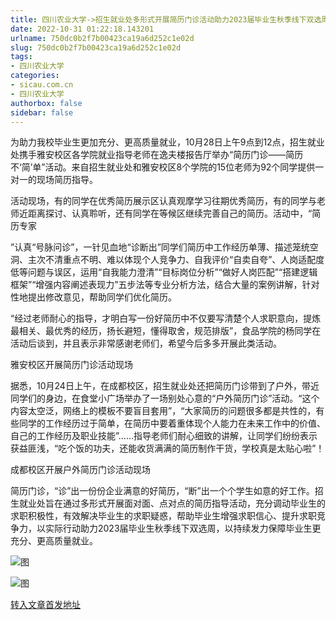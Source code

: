 ```yaml
---
title: 四川农业大学->招生就业处多形式开展简历门诊活动助力2023届毕业生秋季线下双选周 | sicau.com.cn
date: 2022-10-31 01:22:18.143201
urlname: 750dc0b2f7b00423ca19a6d252c1e02d
slug: 750dc0b2f7b00423ca19a6d252c1e02d
tags: 
- 四川农业大学
categories:
- sicau.com.cn
- 四川农业大学
authorbox: false
sidebar: false
---
```

为助力我校毕业生更加充分、更高质量就业，10月28日上午9点到12点，招生就业处携手雅安校区各学院就业指导老师在逸夫楼报告厅举办“简历门诊——简历不‘简’单”活动。来自招生就业处和雅安校区8个学院的15位老师为92个同学提供一对一的现场简历指导。

活动现场，有的同学在优秀简历展示区认真观摩学习往期优秀简历，有的同学与老师近距离探讨、认真聆听，还有同学在等候区继续完善自己的简历。活动中，“简历专家
<!--more-->
”认真“号脉问诊”，一针见血地“诊断出”同学们简历中工作经历单薄、描述笼统空洞、主次不清重点不明、难以体现个人竞争力、自我评价“自卖自夸”、人岗适配度低等问题与误区，运用“自我能力澄清”“目标岗位分析”“做好人岗匹配”“搭建逻辑框架”“增强内容阐述表现力”五步法等专业分析方法，结合大量的案例讲解，针对性地提出修改意见，帮助同学们优化简历。

“经过老师耐心的指导，才明白写一份好简历中不仅要写清楚个人求职意向，提炼最相关、最优秀的经历，扬长避短，懂得取舍，规范排版”，食品学院的杨同学在活动后谈到，并且表示非常感谢老师们，希望今后多多开展此类活动。

雅安校区开展简历门诊活动现场

据悉，10月24日上午，在成都校区，招生就业处还把简历门诊带到了户外，带近同学们的身边，在食堂小广场举办了一场别处心意的“户外简历门诊”活动。“这个内容太空泛，网络上的模板不要盲目套用”，“大家简历的问题很多都是共性的，有些同学的工作经历过于简单，在简历中要着重体现个人能力在未来工作中的价值、自己的工作经历及职业技能”……指导老师们耐心细致的讲解，让同学们纷纷表示获益匪浅，“吃个饭的功夫，还能收货满满的简历制作干货，学校真是太贴心啦”！

成都校区开展户外简历门诊活动现场

简历门诊，“诊”出一份份企业满意的好简历，“断”出一个个学生如意的好工作。招生就业处旨在通过多形式开展面对面、点对点的简历指导活动，充分调动毕业生的求职积极性，有效解决毕业生的求职疑惑，帮助毕业生增强求职信心、提升求职竞争力，以实际行动助力2023届毕业生秋季线下双选周，以持续发力保障毕业生更充分、更高质量就业。

![图](https://news.sicau.edu.cn/__local/8/4D/8B/49D7C46EDBFFF7774610807A733_C32E31E7_2664D.jpg)

![图](https://news.sicau.edu.cn/__local/9/67/01/D5C4943F8E0EC77581D159A7A0A_BCA467CF_37C47.jpg)

[转入文章首发地址](https://news.sicau.edu.cn/info/1078/70021.htm)